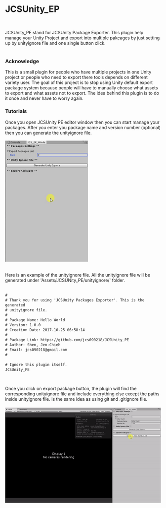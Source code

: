 # JCSUnity_EP #
<br/>


JCSUnity_PE stand for JCSUnity Package Exporter. This plugin help
manage your Unity Project and export into multiple pakcages by 
just setting up by unityignore file and one single button click. 
<br/><br/>

### Acknowledge ###

This is a small plugin for people who have multiple projects in one 
Unity project or people who need to export there tools depends on 
different variety user. The goal of this project is to stop using 
Unity default export package system because people will have to 
manually choose what assets to export and what assets not to export. 
The idea behind this plugin is to do it once and never have to 
worry again.

### Tutorials ###

Once you open JCSUnity PE editor window then you can start manage
your packages. After you enter you package name and version number
(optional) then you can generate the unityignore file. <br/><br/>
<img src="./screen_shot/package-manage.gif" width="268" height="390"/>
<br/><br/>

Here is an example of the unityignore file. All the unityignore 
file will be generated under 'Assets/JCSUNity_PE/unityignore/'
folder. 
<br/><br/>
```
# 
# Thank you for using 'JCSUnity Packages Exporter'. This is the generated 
# unityignore file.
# 
# Package Name: Hello World
# Version: 1.0.0
# Creation Date: 2017-10-25 06:58:14 
# 
# Package Link: https://github.com/jcs090218/JCSUnity_PE
# Author: Shen, Jen-Chieh
# Email: jcs090218@gmail.com
# 

# Ignore this plugin itself.
JCSUnity_PE

```
<br/>

Once you click on export package button, the plugin will
find the corresponding unityignore file and include everything 
else except the paths inside unityignore file. Is the same
idea as using git and .gitignore file.
<br/><br/>
<img src="./screen_shot/export-package.gif"/>
<br/><br/>
